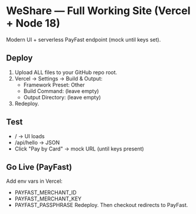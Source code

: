 # WeShare — Full Working Site (Vercel + Node 18)
Modern UI + serverless PayFast endpoint (mock until keys set).

## Deploy
1) Upload ALL files to your GitHub repo root.
2) Vercel → Settings → Build & Output:
   - Framework Preset: Other
   - Build Command: (leave empty)
   - Output Directory: (leave empty)
3) Redeploy.

## Test
- / -> UI loads
- /api/hello -> JSON
- Click "Pay by Card" -> mock URL (until keys present)

## Go Live (PayFast)
Add env vars in Vercel:
- PAYFAST_MERCHANT_ID
- PAYFAST_MERCHANT_KEY
- PAYFAST_PASSPHRASE
Redeploy. Then checkout redirects to PayFast.
